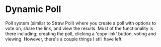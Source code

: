 Dynamic Poll
==============

Poll system (similar to Straw Poll) where you create a poll with options to vote on, share the link, and view the results. Most of the functionality is there including; creating the poll, clicking a 'copy link' button, voting and viewing. However, there's a couple things I still have left.

